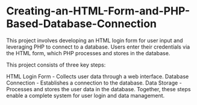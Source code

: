# Creating-an-HTML-Form-and-PHP-Based-Database-Connection
This project involves developing an HTML login form for user input and leveraging PHP to connect to a database. Users enter their credentials via the HTML form, which PHP processes and stores in the database.

This project consists of three key steps:

HTML Login Form - Collects user data through a web interface.
Database Connection - Establishes a connection to the database.
Data Storage - Processes and stores the user data in the database.
Together, these steps enable a complete system for user login and data management.
